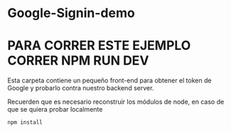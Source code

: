 # Google-Signin-demo
# PARA CORRER ESTE EJEMPLO CORRER NPM RUN DEV
Esta carpeta contiene un pequeño front-end para obtener el token de Google y probarlo contra nuestro backend server.

Recuerden que es necesario reconstruir los módulos de node, en caso de que se quiera probar localmente




```
npm install
```